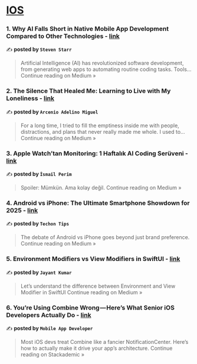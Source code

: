 
<h1><a href=https://medium.com/tag/ios/recommended target="_blank" rel="noopener noreferrer">IOS</a></h1>
<h3>1. Why AI Falls Short in Native Mobile App Development Compared to Other Technologies - <a href="https://medium.com/@steve_78607/why-ai-falls-short-in-native-mobile-app-development-compared-to-other-technologies-4422afd849af?source=rss------ios-5" target="_blank" rel="noopener noreferrer">link</a></h3>

✍️ **posted by `Steven Starr`**

<blockquote>Artificial Intelligence (AI) has revolutionized software development, from generating web apps to automating routine coding tasks. Tools…
Continue reading on Medium »</blockquote>

<h3>2. The Silence That Healed Me: Learning to Live with My Loneliness - <a href="https://medium.com/@arcenioadelinomiguel/the-silence-that-healed-me-learning-to-live-with-my-loneliness-763314678d6e?source=rss------ios-5" target="_blank" rel="noopener noreferrer">link</a></h3>

✍️ **posted by `Arcenio Adelino Miguel`**

<blockquote>For a long time, I tried to fill the emptiness inside me with people, distractions, and plans that never really made me whole.
I used to…
Continue reading on Medium »</blockquote>

<h3>3. Apple Watch’tan Monitoring: 1 Haftalık AI Coding Serüveni - <a href="https://ismailperim.medium.com/apple-watchtan-monitoring-1-haftal%C4%B1k-ai-coding-ser%C3%BCveni-1c5453fc7665?source=rss------ios-5" target="_blank" rel="noopener noreferrer">link</a></h3>

✍️ **posted by `İsmail Perim`**

<blockquote>Spoiler: Mümkün. Ama kolay değil.
Continue reading on Medium »</blockquote>

<h3>4. Android vs iPhone: The Ultimate Smartphone Showdown for 2025 - <a href="https://medium.com/@techontips24/android-vs-iphone-the-ultimate-smartphone-showdown-for-2025-2bd8ff7edfb1?source=rss------ios-5" target="_blank" rel="noopener noreferrer">link</a></h3>

✍️ **posted by `Techon Tips`**

<blockquote>The debate of Android vs iPhone goes beyond just brand preference.
Continue reading on Medium »</blockquote>

<h3>5. Environment Modifiers vs View Modifiers in SwiftUI - <a href="https://nameisjayant2.medium.com/environment-modifiers-vs-view-modifiers-in-swiftui-318608a13a5f?source=rss------ios-5" target="_blank" rel="noopener noreferrer">link</a></h3>

✍️ **posted by `Jayant Kumar`**

<blockquote>Let’s understand the difference between Environment and View Modifier in SwiftUI
Continue reading on Medium »</blockquote>

<h3>6. You’re Using Combine Wrong — Here’s What Senior iOS Developers Actually Do - <a href="https://blog.stackademic.com/youre-using-combine-wrong-here-s-what-senior-ios-developers-actually-do-4c739d14d09f?source=rss------ios-5" target="_blank" rel="noopener noreferrer">link</a></h3>

✍️ **posted by `Mobile App Developer`**

<blockquote>Most iOS devs treat Combine like a fancier NotificationCenter. Here’s how to actually make it drive your app’s architecture.
Continue reading on Stackademic »</blockquote>

